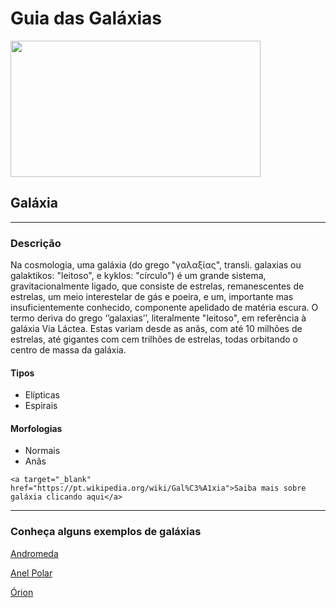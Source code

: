 <body>
  <h1>Guia das Galáxias</h1>
  <img src="https://upload.wikimedia.org/wikipedia/commons/c/c3/NGC_4414_%28NASA-med%29.jpg" width="400" height="218" >
  <h2>Galáxia</h2>
  <hr>
  <h3>Descrição</h3>
  <p>Na cosmologia, uma galáxia (do grego "γαλαξίας", transli. galaxias ou galaktikos: 
    "leitoso", e kyklos: "círculo") é um grande sistema, gravitacionalmente ligado, que consiste de estrelas, 
    remanescentes de estrelas, um meio interestelar de gás e poeira, e um, importante mas insuficientemente conhecido, 
    componente apelidado de matéria escura. O termo deriva do grego ‘’galaxias’’, literalmente "leitoso", 
    em referência à galáxia Via Láctea. Estas variam desde as anãs, com até 10 milhões de estrelas,
    até gigantes com cem trilhões de estrelas, todas orbitando o centro de massa da galáxia.</p>

  <h4>Tipos</h4>
    <ul>
      <li>Elípticas</li>
      <li>Espirais</li>
    </ul>
  <h4>Morfologias</h4>
    <ul>
      <li>Normais</li>
      <li>Anãs</li>
    </ul>

    <a target="_blank" href="https://pt.wikipedia.org/wiki/Gal%C3%A1xia">Saiba mais sobre galáxia clicando aqui</a>
  
  <hr>

  <h3>Conheça alguns exemplos de galáxias</h3>
  <p>
    <a href="Andromeda.html">Andromeda</a>
  </p>
  <p>
    <a href="Anel_polar.html">Anel Polar</a>
  </p>
  <p>
    <a href="Orion.html">Órion</a>
  </p>
 
</body>
</html>
